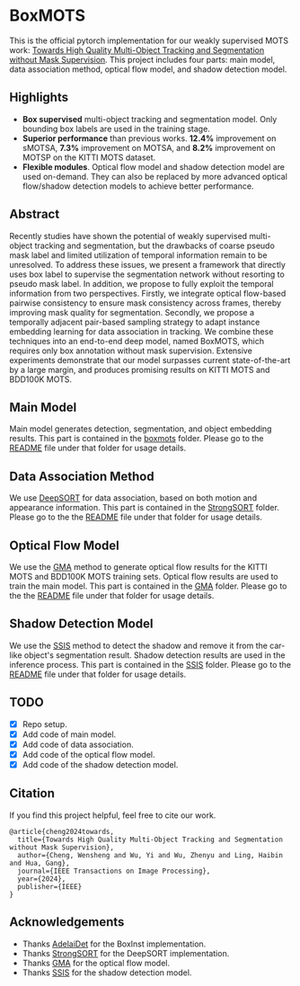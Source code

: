 # BoxMOTS
This is the official pytorch implementation for our weakly supervised MOTS work: [Towards High Quality Multi-Object Tracking and Segmentation without Mask Supervision](https://ieeexplore.ieee.org/abstract/document/10539628). This project includes four parts: main model, data association method, optical flow model, and shadow detection model.

## Highlights
- **Box supervised** multi-object tracking and segmentation model. Only bounding box labels are used in the training stage.
- **Superior performance** than previous works. **12.4%** improvement on sMOTSA, **7.3%** improvement on MOTSA, and **8.2%** improvement on MOTSP on the KITTI MOTS dataset.
- **Flexible modules**. Optical flow model and shadow detection model are used on-demand. They can also be replaced by more advanced optical flow/shadow detection models to achieve better performance.

## Abstract
Recently studies have shown the potential of weakly supervised multi-object tracking and segmentation, but the drawbacks of coarse pseudo mask label and limited utilization of temporal information remain to be unresolved. To address these issues, we present a framework that directly uses box label to supervise the segmentation network without resorting to pseudo mask label. In addition, we propose to fully exploit the temporal information from two perspectives. Firstly, we integrate optical flow-based pairwise consistency to ensure mask consistency across frames, thereby improving mask quality for segmentation. Secondly, we propose a temporally adjacent pair-based sampling strategy to adapt instance embedding learning for data association in tracking. We combine these techniques into an end-to-end deep model, named BoxMOTS, which requires only box annotation without mask supervision. Extensive experiments demonstrate that our model surpasses current state-of-the-art by a large margin, and produces promising results on KITTI MOTS and BDD100K MOTS.

## Main Model
Main model generates detection, segmentation, and object embedding results. This part is contained in the [boxmots](boxmots) folder. Please go to the [README](boxmots/README.md) file under that folder for usage details.

## Data Association Method
We use [DeepSORT](https://github.com/dyhBUPT/StrongSORT) for data association, based on both motion and appearance information. This part is contained in the [StrongSORT](StrongSORT) folder. Please go to the the [README](StrongSORT/README.md) file under that folder for usage details.

## Optical Flow Model
We use the [GMA](https://github.com/zacjiang/GMA) method to generate optical flow results for the KITTI MOTS and BDD100K MOTS training sets. Optical flow results are used to train the main model. This part is contained in the [GMA](GMA) folder. Please go to the the [README](GMA/README.md) file under that folder for usage details.

## Shadow Detection Model
We use the [SSIS](https://github.com/stevewongv/SSIS) method to detect the shadow and remove it from the car-like object's segmentation result. Shadow detection results are used in the inference process. This part is contained in the [SSIS](SSIS) folder. Please go to the [README](SSIS/README.md) file under that folder for usage details.

## TODO
- [x] Repo setup.
- [x] Add code of main model.
- [x] Add code of data association.
- [x] Add code of the optical flow model.
- [x] Add code of the shadow detection model.

## Citation 
If you find this project helpful, feel free to cite our work.
```
@article{cheng2024towards,
  title={Towards High Quality Multi-Object Tracking and Segmentation without Mask Supervision},
  author={Cheng, Wensheng and Wu, Yi and Wu, Zhenyu and Ling, Haibin and Hua, Gang},
  journal={IEEE Transactions on Image Processing},
  year={2024},
  publisher={IEEE}
}
```

## Acknowledgements
- Thanks [AdelaiDet](https://github.com/aim-uofa/AdelaiDet) for the BoxInst implementation.
- Thanks [StrongSORT](https://github.com/dyhBUPT/StrongSORT) for the DeepSORT implementation.
- Thanks [GMA](https://github.com/zacjiang/GMA) for the optical flow model.
- Thanks [SSIS](https://github.com/stevewongv/SSIS) for the shadow detection model.